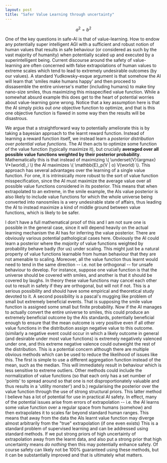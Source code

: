 ```yaml
---
layout: post
title: "Safer Value Learning through uncertainty"
---
```

$$ a^2 = b^2 $$

One of the key questions in safe-AI is that of value-learning. How to endow any potentially super intelligent AGI with a sufficient and robust notion of human values that results in safe behaviour (or considered as such by the vast majority of humanity) 
when potentially scaled up and executed by a superintelligent being. Current discourse around the safety of value-learning are often concerned with false extrapolations of human values to extreme scales which tend to lead to extremely undesirable outcomes (by our values).
A standard Yudkowsky-esque argument is that somehow the AI will learn that 'smiles make humans happy' and then proceed to dissasemble the entire universe's matter (including humans) to make tiny nano-size smiles, thus maximizing this misspecified value function.
While a somewhat absurd example this does get to the heart of potential worries about value-learning gone wrong. Notice that a key assumption here is that the AI simply picks out *one* objective function to optimize, and that is this one objective function is flawed in some way then the results will be disastrous.

We argue that a straightforward way to potentially ameliorate this is by taking a bayesian approach to the learnt reward function. Instead of learning a reward function itself, we instead learn a *posterior distribution over potential value functions*. The AI then acts to optimize some function of the value function (typically maximize it), but crucially **averaged over all possible value functions weighted by their posterior probability**.
Mathematically this is that instead of maximizing \\( \underset{V}{argmax} V*(world)_i \\) the AI maximizes \\( \mathbb{E}_p(V | o) V(world) \\). This approach has several advantages over the learning of a single value function. For one, it is intrinsically more robust to the sort of value function misspecification, since the AI must maximize the average value over all possible value functions considered in its posterior.
This means that when extrapolated to an extreme, in the smile example, the AIs value posterior is also likely to include value functions for which the whole universe being converted into nanosmiles is a very undesirable state of affairs, thus leading the AI to instead maximize a kind of middle ground between value functions, which is likely to be safer. 

I don't have a full mathematical proof of this and I am not sure one is possible in the general case, since it will depend heavily on the actual learning mechanism the AI has for inferring the value posterior. There are obviously various potential pathological cases here. Obviously the AI could learn a posterior where the *majority* of value functions weighted by probability behave badly (for us) under scaling.
This might just be a natural property of value functions learnable from human behaviour that they are not amenable to scaling. Moreover, all the value function thus learnt would need to tend in the same direction -- i.e. not be orthogonal -- for unsafe behaviour to develop. For instance, suppose one value function is that the universe should be covered with smiles, and another is that it should be covered by laughs.
In theory these value functions may cancel each other out to result in safety if they are orthogonal, but will not if not. This is a serious possibility and should have some empirical and theoretical study devoted to it. A second possibility is a pascal's mugging like problem of small but extremely beneficial events. That is supposing the smile value function is assigned some small but finite probability. Now if the AI manages to actually convert the entire universe to smiles,
this could produce an extremely beneficial outcome by the AIs standards, potentially beneficial enough to ensure that the mean outcome is very positive even if all other value functions in the distribution assign negative value to this outcome.
(similarly a negative event could occur in which a likely outcome in general (and desirable under most value functions) is extremely negatively valenced under one, and this extreme negative valence could outweight the rest of the distribution. 
This is a potential concern although there are multiple obvious methods which can be used to reduce the likelihood of issues like this. The first is simple to use a different aggregation function instead of the mean, such as the median. This will immediately result in behaviour which is less sensitive to extreme outliers.
Other methods could include the normalization of value functions (so that each only has a set number of 'points' to spread around so that one is not disproportionately valuable and thus results in a 'utility monster') and b.) regularising the posterior over the value function through the use of strong structural priors.
This latter method I believe has a lot of potential for use in practical AI safety. In effect, many of the potential issues arise from errors of extrapolation -- i.e. the AI learns some value function over a regular space from humans (somehow) and then extrapolates it to scales far beyond standard human ranges. This means that away from the data the AIs learnt value function may diverge almost arbitrarily from the "true" extrapolation (if one even exists)
This is a standard problem of supervised learning and can be addressed using standard methods. If we put strong priors of high uncertainty of extrapolation away from the learnt data, and also put a strong prior that high uncertainty means *do nothing* then this may potentially enhance safety.
Of course safety can likely not be 100% guaranteed using these methods, but it can be substantially improved and that is ultimately what matters. 
